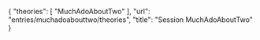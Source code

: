 {
    "theories": [
        "MuchAdoAboutTwo"
    ],
    "url": "entries/muchadoabouttwo/theories",
    "title": "Session MuchAdoAboutTwo"
}